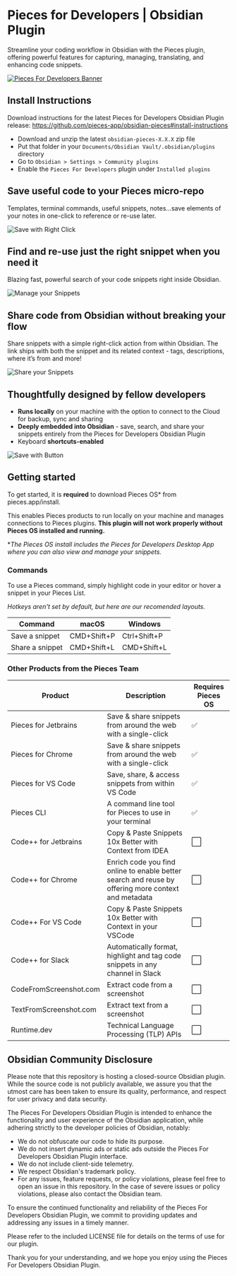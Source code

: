 # Pieces for Developers | Obsidian Plugin

Streamline your coding workflow in Obsidian with the Pieces plugin, offering powerful features for capturing, managing,
translating, and enhancing code snippets.

[![Pieces For Developers Banner](./assets/readme/pfd-obisidan-plugin-hero.png)](https://youtu.be/x2JdssFEk2I)

## Install Instructions

Download instructions for the latest Pieces for Developers Obsidian Plugin
release: https://github.com/pieces-app/obsidian-pieces#install-instructions

- Download and unzip the latest `obsidian-pieces-X.X.X` zip file
- Put that folder in your `Documents/Obsidian Vault/.obsidian/plugins` directory
- Go to `Obsidian > Settings > Community plugins`
- Enable the `Pieces For Developers` plugin under `Installed plugins`

## Save useful code to your Pieces micro-repo

Templates, terminal commands, useful snippets, notes...save elements of your notes in one-click to reference or re-use
later.

![Save with Right Click](./assets/readme/gifs/OBSIDIAN_RIGHTCLICK.gif)

## Find and re-use just the right snippet when you need it

Blazing fast, powerful search of your code snippets right inside Obsidian.

![Manage your Snippets](./assets/readme/gifs/OBSIDIAN_SEARCH.gif)

## Share code from Obsidian without breaking your flow

Share snippets with a simple right-click action from within Obsidian. The link ships with both the
snippet and its related context - tags, descriptions, where it’s from and more!

![Share your Snippets](./assets/readme/gifs/OBSIDIAN_SHARE.gif)

## Thoughtfully designed by fellow developers

* **Runs locally** on your machine with the option to connect to the Cloud for backup, sync and sharing
* **Deeply embedded into Obsidian** - save, search, and share your snippets entirely from the Pieces for Developers
  Obsidian Plugin
* Keyboard **shortcuts-enabled**

![Save with Button](./assets/readme/gifs/OBSIDIAN_SAVE.gif)

## Getting started

To get started, it is **required** to download Pieces OS* from pieces.app/install.

This enables Pieces products to run locally on your machine and manages connections to Pieces plugins. **This plugin
will not work properly without Pieces OS installed and running.**

*_The Pieces OS install includes the Pieces for Developers Desktop App where you can also view and manage your
snippets._

### Commands

To use a Pieces command, simply highlight code in your editor or hover a snippet in your Pieces List.

_Hotkeys aren't set by default, but here are our recomended layouts._


| Command        | macOS       | Windows      |
|----------------|-------------|--------------|
| Save a snippet | CMD+Shift+P | Ctrl+Shift+P |
| Share a snippet | CMD+Shift+L | CMD+Shift+L |

### Other Products from the Pieces Team

| Product                | Description                                                                                             | Requires Pieces OS |
|------------------------|---------------------------------------------------------------------------------------------------------|--------------------|
| Pieces for Jetbrains   | Save & share snippets from around the web with a single-click                                           | ✅                  |
| Pieces for Chrome      | Save & share snippets from around the web with a single-click                                           | ✅                  |
| Pieces for VS Code     | Save, share, & access snippets from within VS Code                                                      | ✅                  |
| Pieces CLI             | A command line tool for Pieces to use in your terminal                                                  | ✅                  |
| Code++ for Jetbrains   | Copy & Paste Snippets 10x Better with Context from IDEA                                                 | ⬜                  |
| Code++ for Chrome      | Enrich code you find online to enable better search and reuse by offering more context and metadata     | ⬜                  |
| Code++ For VS Code     | Copy & Paste Snippets 10x Better with Context in your VSCode                                            | ⬜                  |
| Code++ for Slack       | Automatically format, highlight and tag code snippets in any channel in Slack                           | ⬜                  |
| CodeFromScreenshot.com | Extract code from a screenshot                                                                          | ⬜                  |
| TextFromScreenshot.com | Extract text from a screenshot                                                                          | ⬜                  |
| Runtime.dev            | Technical Language Processing (TLP) APIs                                                                | ⬜                  |

## Obsidian Community Disclosure

Please note that this repository is hosting a closed-source Obsidian plugin. While the source code is not publicly
available, we assure you that the utmost care has been taken to ensure its quality, performance, and respect for user
privacy and data security.

The Pieces For Developers Obsidian Plugin is intended to enhance the functionality and user experience of the Obsidian
application, while adhering strictly to the developer policies of Obsidian, notably:

* We do not obfuscate our code to hide its purpose.
* We do not insert dynamic ads or static ads outside the Pieces For Developers Obsidian Plugin interface.
* We do not include client-side telemetry.
* We respect Obsidian's trademark policy.
* For any issues, feature requests, or policy violations, please feel free to open an issue in this repository. In the
  case of severe issues or policy violations, please also contact the Obsidian team.

To ensure the continued functionality and reliability of the Pieces For Developers Obsidian Plugin, we commit to
providing updates and addressing any issues in a timely manner.

Please refer to the included LICENSE file for details on the terms of use for our plugin.

Thank you for your understanding, and we hope you enjoy using the Pieces For Developers Obsidian Plugin.
